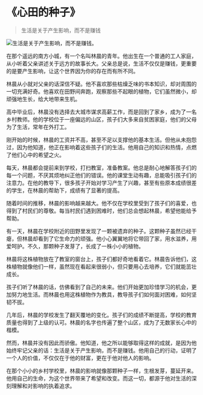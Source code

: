 # 《心田的种子》
> 生活是关于产生影响，而不是赚钱


![生活是关于产生影响，而不是赚钱。](/images/6bf983f926764586a5e68edcc5c3aa6a.jpg)

在那个遥远的南方小城，有一个名叫林晨的青年。他出生在一个普通的工人家庭，从小听着父亲讲述关于远方的故事长大。父亲总是说，生活不仅仅是赚钱，更重要的是要产生影响，让这个世界因为你的存在而有所不同。

林晨从小就对父亲的话深信不疑。他不喜欢那些枯燥乏味的书本知识，却对周围的一切充满好奇。他喜欢在田野间奔跑，观察那些不起眼的植物，它们虽然微小，却顽强地生长，给大地带来生机。

高中毕业后，林晨没有选择去大城市谋求高薪工作，而是回到了家乡，成为了一名乡村教师。他的学校位于一座偏远的山区，孩子们大多来自贫困家庭，他们的父母为了生活，常年在外打工。

刚开始的时候，林晨的工资并不高，甚至不足以支撑他的基本生活。但他从未抱怨过，因为他知道，他正在影响着这些孩子们的生活。他用自己的知识和热情，点燃了他们心中的希望之火。

每天，林晨都会提前来到学校，打扫教室，准备教案。他总是耐心地解答孩子们的每一个问题，不厌其烦地纠正他们的错误。他的课堂生动有趣，总能吸引孩子们的注意力。在他的教导下，很多孩子开始对学习产生了兴趣，甚至有些原本成绩很差的学生，在林晨的帮助下，成绩有了显著的提高。

随着时间的推移，林晨的影响越来越大。他不仅在学校里受到了孩子们的喜爱，也得到了村民们的尊敬。每当村民们遇到困难时，他们总会想起林晨，希望他能给予帮助。

有一天，林晨在学校附近的田野里发现了一颗被遗弃的种子。这颗种子虽然已经干瘪，但林晨却看到了它生命力的顽强。他小心翼翼地将它带回了家，用水滋养，用爱呵护。不久，那颗种子发芽了，长成了一株小小的植物。

林晨将这株植物放在了教室的窗台上，孩子们都好奇地看着它。林晨告诉他们，这株植物就像他们一样，虽然现在看起来很弱小，但只要用心去培养，它们就能茁壮成长。

孩子们听了林晨的话，仿佛看到了自己的未来。他们开始更加珍惜学习的机会，更加努力地生活。而林晨也用这株植物作为教具，教导孩子们如何面对困难，如何坚韧不拔。

几年后，林晨的学校发生了翻天覆地的变化。孩子们的成绩不断提高，学校的教育质量也得到了上级的认可。林晨的名字也传遍了整个山区，成为了无数家长心中的楷模。

然而，林晨并没有因此而骄傲。他知道，他之所以能够取得这样的成就，是因为他始终牢记父亲的话：生活是关于产生影响，而不是赚钱。他用自己的行动，证明了一个人的价值，不仅仅在于他的财富，更在于他对他人的影响。

在那个小小的乡村学校里，林晨的影响就像那颗种子一样，生根发芽，蔓延开来。他用自己的生命，为这个世界带来了希望和改变。而这一切，都源于他对生活的深刻理解和对影响的执着追求。